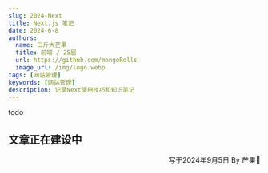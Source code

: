 ```yaml
---
slug: 2024-Next
title: Next.js 笔记
date: 2024-6-8
authors:
  name: 三斤大芒果
  title: 前端 / 25届
  url: https://github.com/mongoRolls
  image_url: /img/logo.webp
tags: [网站管理]
keywords: [网站管理]
description: 记录Next使用技巧和知识笔记
---
```


todo

<!-- truncate -->

## 文章正在建设中

<p align="right">写于2024年9月5日    By 芒果🥭</p>
